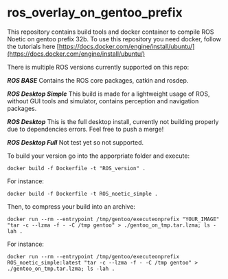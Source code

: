 # ros_overlay_on_gentoo_prefix

This repository contains build tools and docker container to compile ROS Noetic on gentoo prefix 32b. To use this repository you need docker, follow the tutorials here [https://docs.docker.com/engine/install/ubuntu/](https://docs.docker.com/engine/install/ubuntu/)

There is multiple ROS versions currently supported on this repo:

***ROS BASE*** Contains the ROS core packages, catkin and rosdep.


***ROS Desktop Simple*** This build is made for a lightweight usage of ROS, without GUI tools and simulator, contains perception and navigation packages.


***ROS Desktop*** This is the full desktop install, currently not building properly due to dependencies errors. Feel free to push a merge!


***ROS Desktop Full*** Not test yet so not supported.


To build your version go into the apporpriate folder and execute:
```buildoutcfg
docker build -f Dockerfile -t "ROS_version" .
```
For instance:
```buildoutcfg
docker build -f Dockerfile -t ROS_noetic_simple .
```

Then, to compress your build into an archive:
```buildoutcfg
docker run --rm --entrypoint /tmp/gentoo/executeonprefix "YOUR_IMAGE" "tar -c --lzma -f - -C /tmp gentoo" > ./gentoo_on_tmp.tar.lzma; ls -lah .
```
For instance:
```buildoutcfg
docker run --rm --entrypoint /tmp/gentoo/executeonprefix  ROS_noetic_simple:latest "tar -c --lzma -f - -C /tmp gentoo" > ./gentoo_on_tmp.tar.lzma; ls -lah .
```